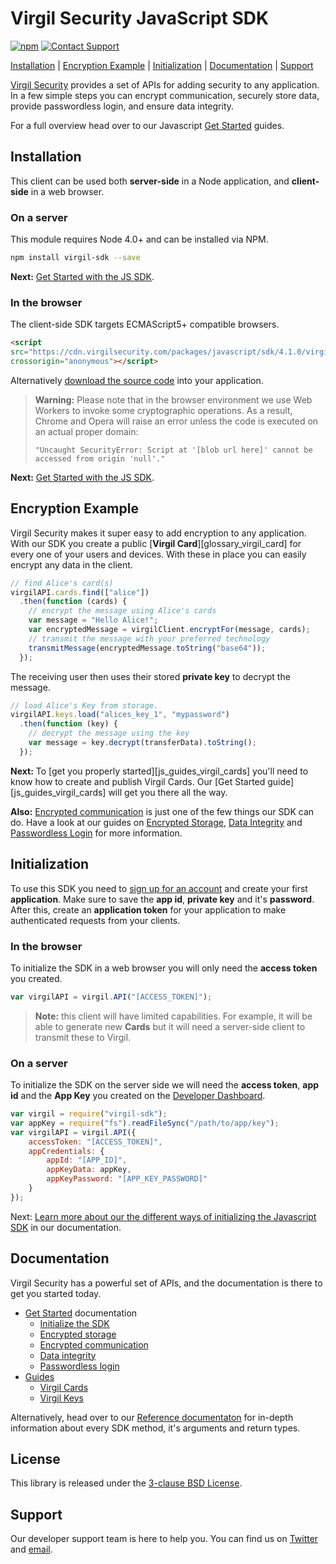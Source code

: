 # Virgil Security JavaScript SDK
[![npm](https://img.shields.io/npm/v/virgil-sdk.svg)][npmjs]
[![Contact Support](https://img.shields.io/badge/contact-support-yellow.svg)][support]

[Installation](#installation) | [Encryption Example](#encryption-example) | [Initialization](#initialization) | [Documentation](#documentation) | [Support](#support)

[Virgil Security](https://virgilsecurity.com) provides a set of APIs for adding security to any application. In a few simple steps you can encrypt communication, securely store data, provide passwordless login, and ensure data integrity.

For a full overview head over to our Javascript [Get Started][js_getstarted] guides.

## Installation

This client can be used both __server-side__ in a Node application, and __client-side__ in a web browser.

### On a server

This module requires Node 4.0+ and can be installed via NPM.

```sh
npm install virgil-sdk --save
```

__Next:__ [Get Started with the JS SDK][js_getstarted].

### In the browser

The client-side SDK targets ECMAScript5+ compatible browsers.

```html
<script
src="https://cdn.virgilsecurity.com/packages/javascript/sdk/4.1.0/virgil-sdk.min.js"
crossorigin="anonymous"></script>
```

Alternatively [download the source code](https://github.com/VirgilSecurity/virgil-sdk-javascript/releases) into your application.

> __Warning:__
> Please note that in the browser environment we use Web Workers
to invoke some cryptographic operations. As a result, Chrome and Opera will raise an error unless the code is executed on an actual proper domain:
>
> `"Uncaught SecurityError: Script at '[blob url here]' cannot be accessed from origin 'null'."`

__Next:__ [Get Started with the JS SDK][js_getstarted].

## Encryption Example

Virgil Security makes it super easy to add encryption to any application. With our SDK you create a public [__Virgil Card__][glossary_virgil_card] for every one of your users and devices. With these in place you can easily encrypt any data in the client.

```js
// find Alice's card(s)
virgilAPI.cards.find(["alice"])
  .then(function (cards) {
    // encrypt the message using Alice's cards
    var message = "Hello Alice!";
    var encryptedMessage = virgilClient.encryptFor(message, cards);
    // transmit the message with your preferred technology
    transmitMessage(encryptedMessage.toString("base64"));
  });
```

The receiving user then uses their stored __private key__ to decrypt the message.


```js
// load Alice's Key from storage.
virgilAPI.keys.load("alices_key_1", "mypassword")
  .then(function (key) {
    // decrypt the message using the key
    var message = key.decrypt(transferData).toString();
  });
```

__Next:__ To [get you properly started][js_guides_virgil_cards] you'll need to know how to create and publish Virgil Cards. Our [Get Started guide][js_guides_virgil_cards] will get you there all the way.

__Also:__ [Encrypted communication][js_getstarted_encrypted_comms] is just one of the few things our SDK can do. Have a look at our guides on  [Encrypted Storage][js_getstarted_storage], [Data Integrity][js_getstarted_data_integrity] and [Passwordless Login][js_getstarted_passwordless_login] for more information.


## Initialization

To use this SDK you need to [sign up for an account](https://developer.virgilsecurity.com/account/signup) and create your first __application__. Make sure to save the __app id__, __private key__ and it's __password__. After this, create an __application token__ for your application to make authenticated requests from your clients.

### In the browser

To initialize the SDK in a web browser you will only need the __access token__ you created.

```js
var virgilAPI = virgil.API("[ACCESS_TOKEN]");
```

> __Note:__ this client will have limited capabilities. For example, it will be able to generate new __Cards__ but it will need a server-side client to transmit these to Virgil.

### On a server

To initialize the SDK on the server side we will need the __access token__, __app id__ and the __App Key__ you created on the [Developer Dashboard](https://developer.virgilsecurity.com/).

```javascript
var virgil = require("virgil-sdk");
var appKey = require("fs").readFileSync("/path/to/app/key");
var virgilAPI = virgil.API({
    accessToken: "[ACCESS_TOKEN]",
    appCredentials: {
        appId: "[APP_ID]",
        appKeyData: appKey,
        appKeyPassword: "[APP_KEY_PASSWORD]"
    }
});
```

Next: [Learn more about our the different ways of initializing the Javascript SDK][js_guides_initialization] in our documentation.

## Documentation

Virgil Security has a powerful set of APIs, and the documentation is there to get you started today.

* [Get Started][js_getstarted] documentation
  * [Initialize the SDK][js_guides_initialization]
  * [Encrypted storage][js_getstarted_storage]
  * [Encrypted communication][js_getstarted_encrypted_comms]
  * [Data integrity][js_getstarted_data_integrity]
  * [Passwordless login][js_getstarted_passwordless_login]
* [Guides][_guides]
  * [Virgil Cards][_guides_virgil_cards]
  * [Virgil Keys][_guides_virgil_keys]

Alternatively, head over to our [Reference documentaton](#reference_docs) for in-depth information about every SDK method, it's arguments and return types.

## License

This library is released under the [3-clause BSD License](LICENSE).

## Support

Our developer support team is here to help you. You can find us on [Twitter](https://twitter.com/virgilsecurity) and [email](support).

[support]: mailto:support@virgilsecurity.com
[js_getstarted]: https://virgilsecurity.com/docs/sdk/javascript/javascript-getting-started
[js_getstarted_encrypted_comms]: https://virgilsecurity.com/docs/use-cases/ip-messaging
[js_getstarted_storage]: https://virgilsecurity.com/docs/use-cases/secure-data-at-rest
[js_getstarted_data_integrity]: https://virgilsecurity.com/docs/use-cases/data-verification
[js_getstarted_passwordless_login]: https://virgilsecurity.com/docs/use-cases/passwordless-authentication
[js_guides_initialization]: https://virgilsecurity.com/docs/sdk/javascript/javascript-programming-guide
[_guides]: https://virgilsecurity.com/docs/sdk/javascript/features
[_guides_virgil_cards]: https://virgilsecurity.com/docs/sdk/javascript/features#virgil-cards
[_guides_virgil_keys]: https://virgilsecurity.com/docs/sdk/javascript/features#virgil-keys
[npmjs]: https://www.npmjs.com/package/virgil-sdk
